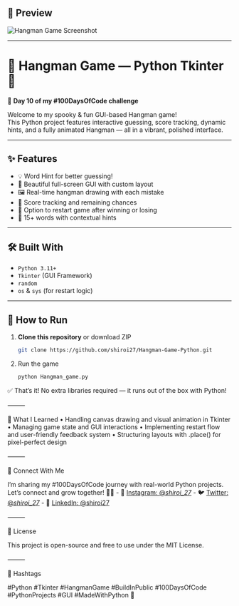 ## 📸 Preview
![Hangman Game Screenshot](https://github.com/user-attachments/assets/b542fafe-b5d8-47bf-bd68-31c2123b0739)


---

# 🎯 Hangman Game — Python Tkinter 🎉  
🚀 **Day 10 of my #100DaysOfCode challenge**

Welcome to my spooky & fun GUI-based Hangman game!  
This Python project features interactive guessing, score tracking, dynamic hints, and a fully animated Hangman — all in a vibrant, polished interface.

---

## ✨ Features
- 💡 Word Hint for better guessing!
- 🎨 Beautiful full-screen GUI with custom layout
- 🖼️ Real-time hangman drawing with each mistake
- 💯 Score tracking and remaining chances
- 🔁 Option to restart game after winning or losing
- 🧩 15+ words with contextual hints

---

## 🛠️ Built With
- `Python 3.11+`
- `Tkinter` (GUI Framework)
- `random`
- `os` & `sys` (for restart logic)

---

## 🚀 How to Run

1. **Clone this repository** or download ZIP
   
   ```bash
   git clone https://github.com/shiroi27/Hangman-Game-Python.git
   ```
   
2. Run the game
   ```bash
   python Hangman_game.py
   ```


✅ That’s it! No extra libraries required — it runs out of the box with Python!

⸻

🧠 What I Learned
	•	Handling canvas drawing and visual animation in Tkinter
	•	Managing game state and GUI interactions
	•	Implementing restart flow and user-friendly feedback system
	•	Structuring layouts with .place() for pixel-perfect design

⸻


🤝 Connect With Me

I’m sharing my #100DaysOfCode journey with real-world Python projects.  
Let’s connect and grow together! 🌱✨
            - 📸 [Instagram: @_shiroi_27_](https://instagram.com/_shiroi_27_)
            - 🐦 [Twitter: @_shiroi_27_](https://twitter.com/_shiroi_27_)
            - 💼 [LinkedIn: @shiroi27](https://linkedin.com/in/shiroi27)

⸻

📜 License

This project is open-source and free to use under the MIT License.

⸻

📌 Hashtags

#Python #Tkinter #HangmanGame #BuildInPublic #100DaysOfCode #PythonProjects #GUI #MadeWithPython 🎨
